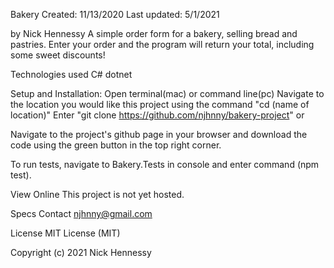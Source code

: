 

Bakery
Created: 11/13/2020 Last updated: 5/1/2021

by Nick Hennessy
A simple order form for a bakery, selling bread and pastries. Enter your order and the program will return your total, including some sweet discounts!

Technologies used
C#
dotnet

Setup and Installation:
Open terminal(mac) or command line(pc)
Navigate to the location you would like this project using the command "cd (name of location)"
Enter "git clone https://github.com/njhnny/bakery-project"
or

Navigate to the project's github page in your browser and download the code using the green button in the top right corner.

To run tests, navigate to Bakery.Tests in console and enter command (npm test).

View Online
This project is not yet hosted.

Specs
Contact
njhnny@gmail.com

License
MIT License (MIT)

Copyright (c) 2021 Nick Hennessy

